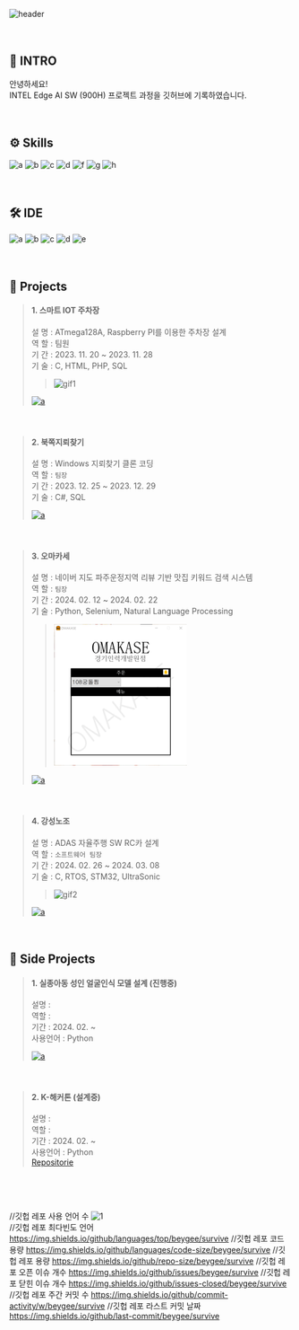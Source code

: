 ![header](https://capsule-render.vercel.app/api?type=venom&height=150&color=c4ff0e&text=PORTFOLIO&section=header&reversal=false&textBg=false&animation=twinkling&desc=mylittlebluebird&descSize=30&descAlign=56&descAlignY=73&fontAlign=50&fontSize=60)


　
## 🙏 INTRO
안녕하세요!  
INTEL Edge AI SW (900H) 프로젝트 과정을 깃허브에 기록하였습니다.  


　
## ⚙ Skills
![a](https://img.shields.io/badge/C-00599C?style=for-the-badge&logo=c&logoColor=white) ![b](https://img.shields.io/badge/Python-14354C?style=for-the-badge&logo=python&logoColor=white) ![c](https://img.shields.io/badge/MySQL-00000F?style=for-the-badge&logo=mysql&logoColor=white) ![d](https://img.shields.io/badge/Raspberry%20Pi-A22846?style=for-the-badge&logo=Raspberry%20Pi&logoColor=white) ![f](https://img.shields.io/badge/STM32-03234B?style=for-the-badge&logo=stmicroelectronics&logoColor=white) ![g](https://img.shields.io/badge/Selenium-43B02A?style=for-the-badge&logo=selenium&logoColor=white) ![h](https://img.shields.io/badge/Tensorflow-FF6F00?style=for-the-badge&logo=tensorflow&logoColor=white)


　
## 🛠 IDE
![a](https://img.shields.io/badge/Colab-F9AB00?style=for-the-badge&logo=googlecolab&color=525252) ![b](https://img.shields.io/badge/PyCharm-000000.svg?&style=for-the-badge&logo=PyCharm&logoColor=white) ![c](https://img.shields.io/badge/Visual_Studio-5C2D91?style=for-the-badge&logo=visual%20studio&logoColor=white) ![d](https://img.shields.io/badge/Visual_Studio_Code-0078D4?style=for-the-badge&logo=visual%20studio%20code&logoColor=white) ![e](https://img.shields.io/badge/Arduino_IDE-00979D?style=for-the-badge&logo=arduino&logoColor=white)


　
## 💼 Projects
> #### 1. 스마트 IOT 주차장 
> 설 명 : ATmega128A, Raspberry PI를 이용한 주차장 설계  
> 역 할 : 팀원  
> 기 간 : 2023. 11. 20 ~ 2023. 11. 28  
> 기 술 : C, HTML, PHP, SQL  
>      
>
>>  
>> ![gif1](img/iot_parking.gif)   
>
>
> <a href="https://github.com/mylittlebluebird/iot_parking_system/">![a](https://img.shields.io/badge/GO%20Repositorie-100000?style=for-the-badge&logo=github&logoColor=white)</a>
>  


　 
> #### 2. 북쪽지뢰찾기
> 설 명 : Windows 지뢰찾기 클론 코딩  
> 역 할 : `팀장`    
> 기 간 : 2023. 12. 25 ~ 2023. 12. 29  
> 기 술 : C#, SQL    
>      
> <a href="https://github.com/shinht97/foot_print_project">![a](https://img.shields.io/badge/GO%20Repositorie-100000?style=for-the-badge&logo=github&logoColor=white)</a>   
>


　
> #### 3. 오마카세
> 설 명 : 네이버 지도 파주운정지역 리뷰 기반 맛집 키워드 검색 시스템   
> 역 할 : `팀장`   
> 기 간 : 2024. 02. 12 ~ 2024. 02. 22  
> 기 술 : Python, Selenium, Natural Language Processing  
>      
>
>>  
>> ![gif3](img/omakase.gif)   
>
>
> <a href="https://github.com/mylittlebluebird/iot_parking_system/">![a](https://img.shields.io/badge/GO%20Repositorie-100000?style=for-the-badge&logo=github&logoColor=white)</a>
> 


　
　  
> #### 4. 강성노조
> 설 명 : ADAS 자율주행 SW RC카 설계  
> 역 할 : `소프트웨어 팀장`   
> 기 간 : 2024. 02. 26 ~ 2024. 03. 08  
> 기 술 : C, RTOS, STM32, UltraSonic  
>      
>
>>  
>> ![gif2](img/gangsung.gif)   
>
>
> <a href="https://github.com/mylittlebluebird/iot_parking_system/">![a](https://img.shields.io/badge/GO%20Repositorie-100000?style=for-the-badge&logo=github&logoColor=white)</a>
> 


　  

## 📃 Side Projects
> #### 1. 실종아동 성인 얼굴인식 모델 설계 (진행중)
> 설명 :   
> 역할 :    
> 기간 : 2024. 02. ~  
> 사용언어 : Python
>   
> <a href="https://github.com/shinht97/foot_print_project">![a](https://img.shields.io/badge/GitHub-100000?style=for-the-badge&logo=github&logoColor=white)</a>    
>


　
> #### 2. K-해커톤 (설계중)
> 설명 :   
> 역할 :    
> 기간 : 2024. 02. ~  
> 사용언어 : Python   
> [Repositorie](https://github.com/mylittlebluebird/omakase/)  
>


　
---


//깃헙 레포 사용 언어 수
![1](https://img.shields.io/github/languages/count/beygee/survive)  
//깃헙 레포 최다빈도 언어
https://img.shields.io/github/languages/top/beygee/survive
//깃헙 레포 코드 용량
https://img.shields.io/github/languages/code-size/beygee/survive
//깃헙 레포 용량
https://img.shields.io/github/repo-size/beygee/survive
//깃헙 레포 오픈 이슈 개수
https://img.shields.io/github/issues/beygee/survive
//깃헙 레포 닫힌 이슈 개수
https://img.shields.io/github/issues-closed/beygee/survive
//깃헙 레포 주간 커밋 수
https://img.shields.io/github/commit-activity/w/beygee/survive
//깃헙 레포 라스트 커밋 날짜
https://img.shields.io/github/last-commit/beygee/survive
